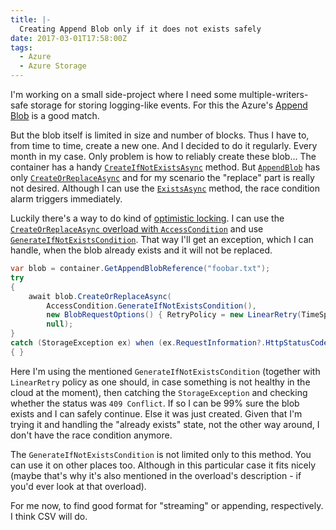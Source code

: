 ```yaml
---
title: |-
  Creating Append Blob only if it does not exists safely
date: 2017-03-01T17:58:00Z
tags:
  - Azure
  - Azure Storage
---
```

I'm working on a small side-project where I need some multiple-writers-safe storage for storing logging-like events. For this the Azure's [Append Blob][1] is a good match.

<!-- excerpt -->

But the blob itself is limited in size and number of blocks. Thus I have to, from time to time, create a new one. And I decided to do it regularly. Every month in my case. Only problem is how to reliably create these blob... The container has a handy [`CreateIfNotExistsAsync`][2] method. But [`AppendBlob`][3] has only [`CreateOrReplaceAsync`][4] and for my scenario the "replace" part is really not desired. Although I can use the [`ExistsAsync`][5] method, the race condition alarm triggers immediately.

Luckily there's a way to do kind of [optimistic locking][8]. I can use the [`CreateOrReplaceAsync` overload with `AccessCondition`][6] and use [`GenerateIfNotExistsCondition`][7]. That way I'll get an exception, which I can handle, when the blob already exists and it will not be replaced.

```csharp
var blob = container.GetAppendBlobReference("foobar.txt");
try
{
	await blob.CreateOrReplaceAsync(
		AccessCondition.GenerateIfNotExistsCondition(),
		new BlobRequestOptions() { RetryPolicy = new LinearRetry(TimeSpan.FromSeconds(1), 10) },
		null);
}
catch (StorageException ex) when (ex.RequestInformation?.HttpStatusCode == (int)HttpStatusCode.Conflict)
{ }
```

Here I'm using the mentioned `GenerateIfNotExistsCondition` (together with `LinearRetry` policy as one should, in case something is not healthy in the cloud at the moment), then catching the `StorageException` and checking whether the status was `409 Conflict`. If so I can be 99% sure the blob exists and I can safely continue. Else it was just created. Given that I'm trying it and handling the "already exists" state, not the other way around, I don't have the race condition anymore.

The `GenerateIfNotExistsCondition` is not limited only to this method. You can use it on other places too. Although in this particular case it fits nicely (maybe that's why it's also mentioned in the overload's description - if you'd ever look at that overload).

For me now, to find good format for "streaming" or appending, respectively. I think CSV will do.

[1]: https://docs.microsoft.com/en-us/rest/api/storageservices/fileservices/understanding-block-blobs--append-blobs--and-page-blobs
[2]: https://msdn.microsoft.com/en-us/library/dn435311.aspx
[3]: https://msdn.microsoft.com/en-us/library/microsoft.windowsazure.storage.blob.cloudappendblob.aspx
[4]: https://msdn.microsoft.com/en-us/library/mt423069.aspx
[5]: https://msdn.microsoft.com/en-us/library/mt423366.aspx
[6]: https://msdn.microsoft.com/en-us/library/mt423097.aspx
[7]: https://msdn.microsoft.com/en-us/library/microsoft.windowsazure.storage.accesscondition.generateifnotexistscondition.aspx
[8]: https://en.wikipedia.org/wiki/Optimistic_concurrency_control